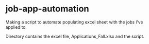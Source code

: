 # job-app-automation

Making a script to automate populating excel sheet with the jobs I've applied to. 

Directory contains the excel file, Applications_Fall.xlsx and the script.
